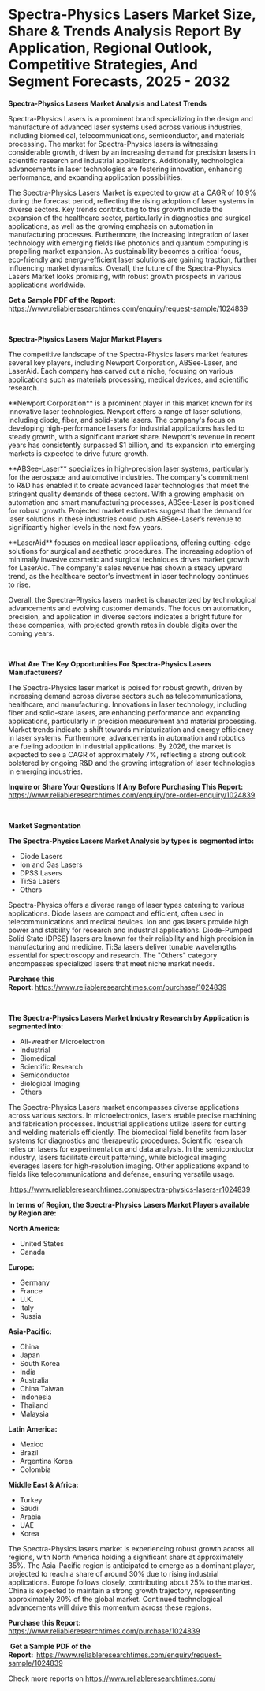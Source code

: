 <p><h1>Spectra-Physics Lasers Market Size, Share & Trends Analysis Report By Application, Regional Outlook, Competitive Strategies, And Segment Forecasts, 2025 - 2032</h1></p><p><strong>Spectra-Physics Lasers Market Analysis and Latest Trends</strong></p>
<p><p>Spectra-Physics Lasers is a prominent brand specializing in the design and manufacture of advanced laser systems used across various industries, including biomedical, telecommunications, semiconductor, and materials processing. The market for Spectra-Physics lasers is witnessing considerable growth, driven by an increasing demand for precision lasers in scientific research and industrial applications. Additionally, technological advancements in laser technologies are fostering innovation, enhancing performance, and expanding application possibilities.</p><p>The Spectra-Physics Lasers Market is expected to grow at a CAGR of 10.9% during the forecast period, reflecting the rising adoption of laser systems in diverse sectors. Key trends contributing to this growth include the expansion of the healthcare sector, particularly in diagnostics and surgical applications, as well as the growing emphasis on automation in manufacturing processes. Furthermore, the increasing integration of laser technology with emerging fields like photonics and quantum computing is propelling market expansion. As sustainability becomes a critical focus, eco-friendly and energy-efficient laser solutions are gaining traction, further influencing market dynamics. Overall, the future of the Spectra-Physics Lasers Market looks promising, with robust growth prospects in various applications worldwide.</p></p>
<p><strong>Get a Sample PDF of the Report:&nbsp;</strong> <a href="https://www.reliableresearchtimes.com/enquiry/request-sample/1024839?utm_campaign=2643&utm_medium=2&utm_source=Github&utm_content=ia&utm_term=11042025&utm_id=spectra-physics-lasers">https://www.reliableresearchtimes.com/enquiry/request-sample/1024839</a></p>
<p>&nbsp;</p>
<p><strong>Spectra-Physics Lasers Major Market Players</strong></p>
<p><p>The competitive landscape of the Spectra-Physics lasers market features several key players, including Newport Corporation, ABSee-Laser, and LaserAid. Each company has carved out a niche, focusing on various applications such as materials processing, medical devices, and scientific research.</p><p>**Newport Corporation** is a prominent player in this market known for its innovative laser technologies. Newport offers a range of laser solutions, including diode, fiber, and solid-state lasers. The company's focus on developing high-performance lasers for industrial applications has led to steady growth, with a significant market share. Newport's revenue in recent years has consistently surpassed $1 billion, and its expansion into emerging markets is expected to drive future growth.</p><p>**ABSee-Laser** specializes in high-precision laser systems, particularly for the aerospace and automotive industries. The company's commitment to R&D has enabled it to create advanced laser technologies that meet the stringent quality demands of these sectors. With a growing emphasis on automation and smart manufacturing processes, ABSee-Laser is positioned for robust growth. Projected market estimates suggest that the demand for laser solutions in these industries could push ABSee-Laser’s revenue to significantly higher levels in the next few years.</p><p>**LaserAid** focuses on medical laser applications, offering cutting-edge solutions for surgical and aesthetic procedures. The increasing adoption of minimally invasive cosmetic and surgical techniques drives market growth for LaserAid. The company's sales revenue has shown a steady upward trend, as the healthcare sector's investment in laser technology continues to rise.</p><p>Overall, the Spectra-Physics lasers market is characterized by technological advancements and evolving customer demands. The focus on automation, precision, and application in diverse sectors indicates a bright future for these companies, with projected growth rates in double digits over the coming years.</p></p>
<p>&nbsp;</p>
<p><strong>What Are The Key Opportunities For Spectra-Physics Lasers Manufacturers?</strong></p>
<p><p>The Spectra-Physics laser market is poised for robust growth, driven by increasing demand across diverse sectors such as telecommunications, healthcare, and manufacturing. Innovations in laser technology, including fiber and solid-state lasers, are enhancing performance and expanding applications, particularly in precision measurement and material processing. Market trends indicate a shift towards miniaturization and energy efficiency in laser systems. Furthermore, advancements in automation and robotics are fueling adoption in industrial applications. By 2026, the market is expected to see a CAGR of approximately 7%, reflecting a strong outlook bolstered by ongoing R&D and the growing integration of laser technologies in emerging industries.</p></p>
<p><strong>Inquire or Share Your Questions If Any Before Purchasing This Report:</strong> <a href="https://www.reliableresearchtimes.com/enquiry/pre-order-enquiry/1024839?utm_campaign=2643&utm_medium=2&utm_source=Github&utm_content=ia&utm_term=11042025&utm_id=spectra-physics-lasers">https://www.reliableresearchtimes.com/enquiry/pre-order-enquiry/1024839</a></p>
<p>&nbsp;</p>
<p><strong>Market Segmentation</strong></p>
<p><strong>The Spectra-Physics Lasers Market Analysis by types is segmented into:</strong></p>
<p><ul><li>Diode Lasers</li><li>Ion and Gas Lasers</li><li>DPSS Lasers</li><li>Ti:Sa Lasers</li><li>Others</li></ul></p>
<p><p>Spectra-Physics offers a diverse range of laser types catering to various applications. Diode lasers are compact and efficient, often used in telecommunications and medical devices. Ion and gas lasers provide high power and stability for research and industrial applications. Diode-Pumped Solid State (DPSS) lasers are known for their reliability and high precision in manufacturing and medicine. Ti:Sa lasers deliver tunable wavelengths essential for spectroscopy and research. The "Others" category encompasses specialized lasers that meet niche market needs.</p></p>
<p><strong>Purchase this Report:&nbsp;</strong><a href="https://www.reliableresearchtimes.com/purchase/1024839?utm_campaign=2643&utm_medium=2&utm_source=Github&utm_content=ia&utm_term=11042025&utm_id=spectra-physics-lasers">https://www.reliableresearchtimes.com/purchase/1024839</a></p>
<p>&nbsp;</p>
<p><strong>The Spectra-Physics Lasers Market Industry Research by Application is segmented into:</strong></p>
<p><ul><li>All-weather Microelectron</li><li>Industrial</li><li>Biomedical</li><li>Scientific Research</li><li>Semiconductor</li><li>Biological Imaging</li><li>Others</li></ul></p>
<p><p>The Spectra-Physics Lasers market encompasses diverse applications across various sectors. In microelectronics, lasers enable precise machining and fabrication processes. Industrial applications utilize lasers for cutting and welding materials efficiently. The biomedical field benefits from laser systems for diagnostics and therapeutic procedures. Scientific research relies on lasers for experimentation and data analysis. In the semiconductor industry, lasers facilitate circuit patterning, while biological imaging leverages lasers for high-resolution imaging. Other applications expand to fields like telecommunications and defense, ensuring versatile usage.</p></p>
<p><a href="https://www.reliableresearchtimes.com/spectra-physics-lasers-r1024839?utm_campaign=2643&utm_medium=2&utm_source=Github&utm_content=ia&utm_term=11042025&utm_id=spectra-physics-lasers">&nbsp;https://www.reliableresearchtimes.com/spectra-physics-lasers-r1024839</a></p>
<p><strong>In terms of Region, the Spectra-Physics Lasers Market Players available by Region are:</strong></p>
<p>
    <p> <strong> North America: </strong>
        <ul>
            <li>United States</li>
            <li>Canada</li>
        </ul>
        </p> 
    <p> <strong> Europe: </strong>
        <ul>
            <li>Germany</li>
            <li>France</li>
            <li>U.K.</li>
            <li>Italy</li>
            <li>Russia</li>
        </ul>
        </p> 
    <p> <strong> Asia-Pacific: </strong>
        <ul>
            <li>China</li>
            <li>Japan</li>
            <li>South Korea</li>
            <li>India</li>
            <li>Australia</li>
            <li>China Taiwan</li>
            <li>Indonesia</li>
            <li>Thailand</li>
            <li>Malaysia</li>
        </ul>
        </p> 
    <p> <strong> Latin America: </strong>
        <ul>
            <li>Mexico</li>
            <li>Brazil</li>
            <li>Argentina Korea</li>
            <li>Colombia</li>
        </ul>
        </p> 
    <p> <strong> Middle East & Africa: </strong>
        <ul>
            <li>Turkey</li>
            <li>Saudi</li>
            <li>Arabia</li>
            <li>UAE</li>
            <li>Korea</li>
        </ul>
    </p>
    </p>
<p><p>The Spectra-Physics lasers market is experiencing robust growth across all regions, with North America holding a significant share at approximately 35%. The Asia-Pacific region is anticipated to emerge as a dominant player, projected to reach a share of around 30% due to rising industrial applications. Europe follows closely, contributing about 25% to the market. China is expected to maintain a strong growth trajectory, representing approximately 20% of the global market. Continued technological advancements will drive this momentum across these regions.</p></p>
<p><strong>Purchase this Report: </strong><a href="https://www.reliableresearchtimes.com/purchase/1024839?utm_campaign=2643&utm_medium=2&utm_source=Github&utm_content=ia&utm_term=11042025&utm_id=spectra-physics-lasers">https://www.reliableresearchtimes.com/purchase/1024839</a></p>
<p>&nbsp;<strong>Get a Sample PDF of the Report:&nbsp;&nbsp;</strong><a href="https://www.reliableresearchtimes.com/enquiry/request-sample/1024839?utm_campaign=2643&utm_medium=2&utm_source=Github&utm_content=ia&utm_term=11042025&utm_id=spectra-physics-lasers">https://www.reliableresearchtimes.com/enquiry/request-sample/1024839</a></p>
<p><strong></strong></p>
<p>Check more reports on <a href="https://www.reliableresearchtimes.com/?utm_campaign=2643&utm_medium=2&utm_source=Github&utm_content=ia&utm_term=11042025&utm_id=spectra-physics-lasers">https://www.reliableresearchtimes.com/</a></p>
